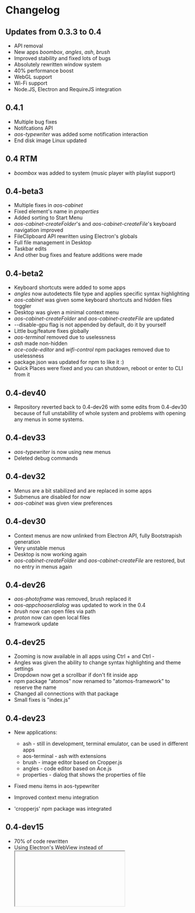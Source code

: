 # Changelog
## Updates from 0.3.3 to 0.4
 - API removal
 - New apps _boombox_, _angles_, _ash_, _brush_
 - Improved stability and fixed lots of bugs
 - Absolutely rewritten window system
 - 40% performance boost
 - WebGL support
 - Wi-Fi support
 - Node.JS, Electron and RequireJS integration

## 0.4.1
 - Multiple bug fixes
 - Notifcations API
 - _aos-typewriter_ was added some notification interaction
 - End disk image Linux updated

## 0.4 RTM
 - _boombox_ was added to system (music player with playlist support)

## 0.4-beta3
 - Multiple fixes in _aos-cabinet_
 - Fixed element's name in _properties_
 - Added sorting to Start Menu
 - _aos-cabinet-createFolder_'s and _aos-cabinet-createFile_'s keyboard navigation improved
 - FileClipboard API rewritten using Electron's globals
 - Full file management in Desktop
 - Taskbar edits
 - And other bug fixes and feature additions were made

## 0.4-beta2
 - Keyboard shortcuts were added to some apps
 - _angles_ now autodetects file type and applies specific syntax highlighting
 - _aos-cabinet_ was given some keyboard shortcuts and hidden files toggler
 - Desktop was given a minimal context menu
 - _aos-cabinet-createFolder_ and _aos-cabinet-createFile_ are updated
 - --disable-gpu flag is not appended by default, do it by yourself
 - Little bug/feature fixes globally
 - _aos-terminal_ removed due to uselessness
 - _ash_ made non-hidden
 - _ace-code-editor_ and _wifi-control_ npm packages removed due to uselessness
 - package.json was updated for npm to like it :)
 - Quick Places were fixed and you can shutdown, reboot or enter to CLI from it

## 0.4-dev40
 - Repository reverted back to 0.4-dev26 with some edits from 0.4-dev30 because of full unstabillity of whole system and problems with opening any menus in some systems.

## 0.4-dev33
 - _aos-typewriter_ is now using new menus
 - Deleted debug commands

## 0.4-dev32
 - Menus are a bit stabilized and are replaced in some apps
 - Submenus are disabled for now
 - _aos-cabinet_ was given view preferences

## 0.4-dev30
 - Context menus are now unlinked from Electron API, fully Bootstrapish generation
 - Very unstable menus
 - Desktop is now working again
 - _aos-cabinet-createFolder_ and _aos-cabinet-createFile_ are restored, but no entry in menus again

## 0.4-dev26
 - _aos-photoframe_ was removed, brush replaced it
 - _aos-appchooserdialog_ was updated to work in the 0.4
 - _brush_ now can open files via path
 - _proton_ now can open local files
 - framework update

## 0.4-dev25
 - Zooming is now available in all apps using Ctrl + and Ctrl -
 - Angles was given the ability to change syntax highlighting and theme settings
 - Dropdown now get a scrollbar if don't fit inside app
 - npm package "atomos" now renamed to "atomos-framework" to reserve the name
 - Changed all connections with that package
 - Small fixes is "index.js"

## 0.4-dev23

 - New applications:
   - ash - still in development, terminal emulator, can be used in different apps
   - aos-terminal - ash with extensions
   - brush - image editor based on Cropper.js
   - angles - code editor based on Ace.js
   - properties - dialog that shows the properties of file

 - Fixed menu items in aos-typewriter
 - Improved context menu integration
 - 'cropperjs' npm package was integrated

## 0.4-dev15

 - 70% of code rewritten
 - Using Electron's WebView instead of <iframe>'s
 - atomOS API is now unavailable
 - Node.JS is available in all applications

## 0.3.3

 - Ability to create files and folders in aos-cabinet

 - Frameless modals
 - Filesystem links are now supported
 - z-index fixes
 - Fully functional FileClipboard API
 - Context menus in aos-typewriter
 - Hidden files toggle in aos-cabinet
 - TooLargeFile warning in aos-typewriter

## 0.3.2

 - FileClipboard API
 - Desktop is now generated dynamically from folder ~/Desktop
 - Shortcut support
 - File management commands
 - Fixed window z-order sometimes not bringing to front
 - Keyboard shortcuts in aos-typewriter

## 0.3.1

 - Calculator application
 - Apps list is now generated automatically
 - Context menus are in beta and are available in some apps
 - Ping can now be controlled using a toggle
 - Improved app opening performance
 - aos.components.ContextMenu and Point were added to API
 - Cabinet now has sorting and icon size settings
 - Some OFD bugs were resolved
 - More deep Node.JS integration

## 0.3

 - Proton Web Browser
 - Improved About dialog
 - Movement from v2.3.2 to v4-beta Bootstrap framework
 - Updated jQuery
 - Components API beta
 - Change Font styles
 - Clock sidebar
 - Network settings
 - Autoping on the sidebar
 - Rebuilt Start menu
 - Ability to exit X Window System
 - fs, network, wireless-api Node.JS libraries are used
